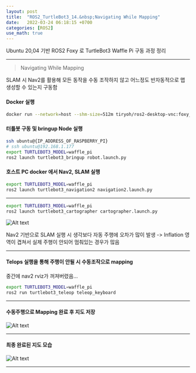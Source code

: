 ```yaml
---
layout: post
title:  "ROS2_TurtleBot3_14.&nbsp;Navigating While Mapping"
date:   2022-03-24 06:18:15 +0700
categories: [ROS2]
use_math: true
---
```


Ubuntu 20,04 기반 ROS2 Foxy 로 TurtleBot3 Waffle Pi 구동 과정 정리

---

> Navigating While Mapping

SLAM 시 Nav2를 활용해 모든 동작을 수동 조작하지 않고 어느정도 반자동적으로 맵 생성할 수 있는지 구동함

#### Docker 실행

``` bash
docker run --network=host --shm-size=512m tiryoh/ros2-desktop-vnc:foxy_turtlebot3
```

#### 터틀봇 구동 및 bringup Node 실행

``` bash
ssh ubuntu@{IP_ADDRESS_OF_RASPBERRY_PI}
# ssh ubuntu@192.168.1.177
export TURTLEBOT3_MODEL=waffle_pi
ros2 launch turtlebot3_bringup robot.launch.py
```

#### 호스트 PC docker 에서 Nav2, SLAM 실행

``` bash
export TURTLEBOT3_MODEL=waffle_pi
ros2 launch turtlebot3_navigation2 navigation2.launch.py
```
---

``` bash
export TURTLEBOT3_MODEL=waffle_pi
ros2 launch turtlebot3_cartographer cartographer.launch.py
```
![Alt text](http://leesangwon0114.github.io/static/img/ROS2/14.1.png)

Nav2 기반으로 SLAM 실행 시 생각보다 자동 주행에 오차가 많이 발생
-> Inflation 영역이 겹쳐서 실제 주행이 안되어 멈춰있는 경우가 많음

---

#### Telops 실행을 통해 주행이 안될 시 수동조작으로 mapping

중간에 nav2 rviz가 꺼져버렸음...


``` bash
export TURTLEBOT3_MODEL=waffle_pi
ros2 run turtlebot3_teleop teleop_keyboard
```

---

#### 수동주행으로 Mapping 완료 후 지도 저장

![Alt text](http://leesangwon0114.github.io/static/img/ROS2/14.2.png)

---

#### 최종 완료된 지도 모습

![Alt text](http://leesangwon0114.github.io/static/img/ROS2/14.3.png)

---